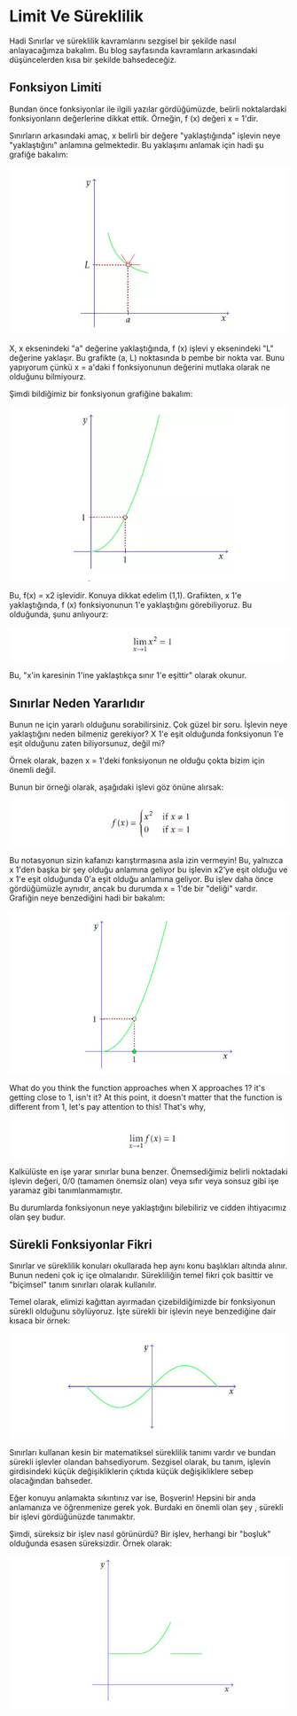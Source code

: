 # Limit Ve Süreklilik

Hadi Sınırlar ve süreklilik kavramlarını sezgisel bir şekilde nasıl anlayacağımza  bakalım. Bu blog sayfasında  kavramların arkasındaki düşüncelerden  kısa bir şekilde bahsedeceğiz. 

## Fonksiyon Limiti

Bundan önce fonksiyonlar ile ilgili yazılar gördüğümüzde, belirli noktalardaki fonksiyonların değerlerine dikkat ettik. Örneğin, f (x) değeri x = 1'dir.

Sınırların arkasındaki amaç, x belirli bir değere "yaklaştığında" işlevin neye "yaklaştığını" anlamına gelmektedir. Bu yaklaşımı anlamak için hadi  şu grafiğe bakalım:

![alt text](/Limit%20img/img1.png) <br/>

X, x eksenindeki "a" değerine yaklaştığında, f (x) işlevi y eksenindeki "L" değerine yaklaşır. Bu grafikte (a, L) noktasında b pembe bir nokta var. Bunu yapıyorum çünkü x = a'daki f fonksiyonunun değerini mutlaka olarak ne olduğunu bilmiyourz.

 Şimdi bildiğimiz bir fonksiyonun grafiğine bakalım:

 ![alt text](/Limit%20img/img2.png)

 Bu, f(x) = x2 işlevidir. Konuya dikkat edelim (1,1). Grafikten, x 1'e yaklaştığında, f (x) fonksiyonunun 1'e yaklaştığını görebiliyoruz. Bu olduğunda, şunu anlıyourz:

 ![alt text](/Limit%20img/img3.png) <br/>

Bu, "x'in karesinin 1'ine yaklaştıkça sınır 1'e eşittir" olarak okunur.

## Sınırlar Neden Yararlıdır

Bunun ne için yararlı olduğunu sorabilirsiniz. Çok güzel bir soru. İşlevin neye yaklaştığını neden bilmeniz gerekiyor? X 1'e eşit olduğunda fonksiyonun 1'e eşit olduğunu zaten biliyorsunuz, değil mi?

Örnek olarak, bazen x = 1'deki fonksiyonun ne olduğu çokta bizim için önemli değil.

Bunun bir örneği olarak, aşağıdaki işlevi göz önüne alırsak:

![alt text](/Limit%20img/img4.png) <br/>

Bu notasyonun sizin kafanızı karıştırmasına asla izin vermeyin! Bu, yalnızca x 1'den başka bir şey olduğu anlamına geliyor  bu işlevin x2'ye eşit olduğu ve x 1'e eşit olduğunda 0'a eşit olduğu anlamına geliyor. Bu işlev daha önce gördüğümüzle aynıdır, ancak bu durumda x = 1'de bir "deliği" vardır. Grafiğin neye benzediğini hadi bir bakalım:

![alt text](/Limit%20img/img5.png) <br/>

What do you think the function approaches when X approaches 1?  it's getting close to 1, isn't it? At this point, it doesn't matter that the function is different from 1, let's pay attention to this! That's why,

![alt text](/Limit%20img/img6.png) <br/>

Kalkülüste en işe yarar sınırlar buna benzer. Önemsediğimiz belirli noktadaki işlevin değeri, 0/0 (tamamen önemsiz olan) veya sıfır veya sonsuz gibi işe yaramaz gibi tanımlanmamıştır.

Bu durumlarda fonksiyonun neye yaklaştığını bilebiliriz ve cidden  ihtiyacımız olan şey budur.

## Sürekli Fonksiyonlar Fikri

Sınırlar ve süreklilik konuları okullarada hep aynı konu başlıkları altında alınır. Bunun nedeni çok iç içe  olmalarıdır. Sürekliliğin temel fikri çok basittir ve "biçimsel" tanım sınırları olarak kullanılır.

Temel olarak, elimizi kağıttan ayırmadan  çizebildiğimizde bir fonksiyonun sürekli olduğunu söylüyoruz. İşte sürekli bir işlevin neye benzediğine dair kısaca bir örnek:

![alt text](/Limit%20img/img7.png) <br/>

Sınırları kullanan kesin bir matematiksel süreklilik tanımı vardır ve bundan sürekli işlevler olandan bahsediyorum. Sezgisel olarak, bu tanım, işlevin girdisindeki küçük değişikliklerin çıktıda küçük değişikliklere sebep olacağından bahseder.

Eğer konuyu anlamakta sıkıntınız var ise, Boşverin! Hepsini bir anda anlamanıza ve öğrenmenize gerek yok. Burdaki en önemli olan şey , sürekli bir işlevi gördüğünüzde tanımaktır.

Şimdi, süreksiz bir işlev nasıl görünürdü? Bir işlev, herhangi bir "boşluk" olduğunda esasen süreksizdir. Örnek olarak:


![alt text](/Limit%20img/img8.png) <br/>